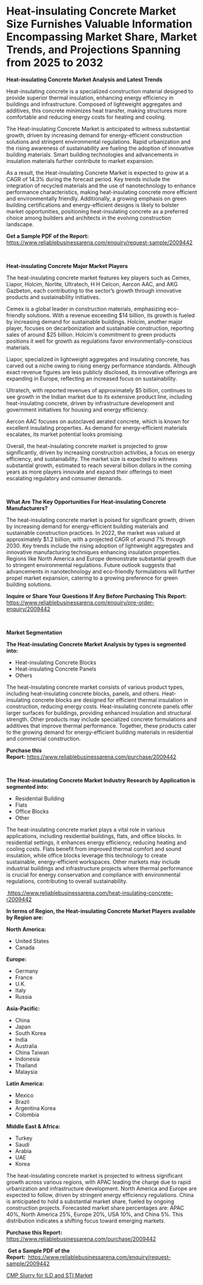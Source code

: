 <p><h1>Heat-insulating Concrete Market Size Furnishes Valuable Information Encompassing Market Share, Market Trends, and Projections Spanning from 2025 to 2032</h1></p><p><strong>Heat-insulating Concrete Market Analysis and Latest Trends</strong></p>
<p><p>Heat-insulating concrete is a specialized construction material designed to provide superior thermal insulation, enhancing energy efficiency in buildings and infrastructure. Composed of lightweight aggregates and additives, this concrete minimizes heat transfer, making structures more comfortable and reducing energy costs for heating and cooling. </p><p>The Heat-insulating Concrete Market is anticipated to witness substantial growth, driven by increasing demand for energy-efficient construction solutions and stringent environmental regulations. Rapid urbanization and the rising awareness of sustainability are fueling the adoption of innovative building materials. Smart building technologies and advancements in insulation materials further contribute to market expansion. </p><p>As a result, the Heat-insulating Concrete Market is expected to grow at a CAGR of 14.3% during the forecast period. Key trends include the integration of recycled materials and the use of nanotechnology to enhance performance characteristics, making heat-insulating concrete more efficient and environmentally friendly. Additionally, a growing emphasis on green building certifications and energy-efficient designs is likely to bolster market opportunities, positioning heat-insulating concrete as a preferred choice among builders and architects in the evolving construction landscape.</p></p>
<p><strong>Get a Sample PDF of the Report:&nbsp;</strong> <a href="https://www.reliablebusinessarena.com/enquiry/request-sample/2009442?utm_campaign=2639&utm_medium=2&utm_source=Github&utm_content=ia&utm_term=04042025&utm_id=heat-insulating-concrete">https://www.reliablebusinessarena.com/enquiry/request-sample/2009442</a></p>
<p>&nbsp;</p>
<p><strong>Heat-insulating Concrete Major Market Players</strong></p>
<p><p>The heat-insulating concrete market features key players such as Cemex, Liapor, Holcim, Norlite, Ultratech, H H Celcon, Aercon AAC, and AKG Gazbeton, each contributing to the sector’s growth through innovative products and sustainability initiatives.</p><p>Cemex is a global leader in construction materials, emphasizing eco-friendly solutions. With a revenue exceeding $14 billion, its growth is fueled by increasing demand for sustainable buildings. Holcim, another major player, focuses on decarbonization and sustainable construction, reporting sales of around $25 billion. Holcim's commitment to green products positions it well for growth as regulations favor environmentally-conscious materials.</p><p>Liapor, specialized in lightweight aggregates and insulating concrete, has carved out a niche owing to rising energy performance standards. Although exact revenue figures are less publicly disclosed, its innovative offerings are expanding in Europe, reflecting an increased focus on sustainability.</p><p>Ultratech, with reported revenues of approximately $5 billion, continues to see growth in the Indian market due to its extensive product line, including heat-insulating concrete, driven by infrastructure development and government initiatives for housing and energy efficiency.</p><p>Aercon AAC focuses on autoclaved aerated concrete, which is known for excellent insulating properties. As demand for energy-efficient materials escalates, its market potential looks promising.</p><p>Overall, the heat-insulating concrete market is projected to grow significantly, driven by increasing construction activities, a focus on energy efficiency, and sustainability. The market size is expected to witness substantial growth, estimated to reach several billion dollars in the coming years as more players innovate and expand their offerings to meet escalating regulatory and consumer demands.</p></p>
<p>&nbsp;</p>
<p><strong>What Are The Key Opportunities For Heat-insulating Concrete Manufacturers?</strong></p>
<p><p>The heat-insulating concrete market is poised for significant growth, driven by increasing demand for energy-efficient building materials and sustainable construction practices. In 2022, the market was valued at approximately $1.2 billion, with a projected CAGR of around 7% through 2030. Key trends include the rising adoption of lightweight aggregates and innovative manufacturing techniques enhancing insulation properties. Regions like North America and Europe demonstrate substantial growth due to stringent environmental regulations. Future outlook suggests that advancements in nanotechnology and eco-friendly formulations will further propel market expansion, catering to a growing preference for green building solutions.</p></p>
<p><strong>Inquire or Share Your Questions If Any Before Purchasing This Report:</strong> <a href="https://www.reliablebusinessarena.com/enquiry/pre-order-enquiry/2009442?utm_campaign=2639&utm_medium=2&utm_source=Github&utm_content=ia&utm_term=04042025&utm_id=heat-insulating-concrete">https://www.reliablebusinessarena.com/enquiry/pre-order-enquiry/2009442</a></p>
<p>&nbsp;</p>
<p><strong>Market Segmentation</strong></p>
<p><strong>The Heat-insulating Concrete Market Analysis by types is segmented into:</strong></p>
<p><ul><li>Heat-insulating Concrete Blocks</li><li>Heat-insulating Concrete Panels</li><li>Others</li></ul></p>
<p><p>The heat-insulating concrete market consists of various product types, including heat-insulating concrete blocks, panels, and others. Heat-insulating concrete blocks are designed for efficient thermal insulation in construction, reducing energy costs. Heat-insulating concrete panels offer larger surfaces for buildings, providing enhanced insulation and structural strength. Other products may include specialized concrete formulations and additives that improve thermal performance. Together, these products cater to the growing demand for energy-efficient building materials in residential and commercial construction.</p></p>
<p><strong>Purchase this Report:&nbsp;</strong><a href="https://www.reliablebusinessarena.com/purchase/2009442?utm_campaign=2639&utm_medium=2&utm_source=Github&utm_content=ia&utm_term=04042025&utm_id=heat-insulating-concrete">https://www.reliablebusinessarena.com/purchase/2009442</a></p>
<p>&nbsp;</p>
<p><strong>The Heat-insulating Concrete Market Industry Research by Application is segmented into:</strong></p>
<p><ul><li>Residential Building</li><li>Flats</li><li>Office Blocks</li><li>Other</li></ul></p>
<p><p>The heat-insulating concrete market plays a vital role in various applications, including residential buildings, flats, and office blocks. In residential settings, it enhances energy efficiency, reducing heating and cooling costs. Flats benefit from improved thermal comfort and sound insulation, while office blocks leverage this technology to create sustainable, energy-efficient workspaces. Other markets may include industrial buildings and infrastructure projects where thermal performance is crucial for energy conservation and compliance with environmental regulations, contributing to overall sustainability.</p></p>
<p><a href="https://www.reliablebusinessarena.com/heat-insulating-concrete-r2009442?utm_campaign=2639&utm_medium=2&utm_source=Github&utm_content=ia&utm_term=04042025&utm_id=heat-insulating-concrete">&nbsp;https://www.reliablebusinessarena.com/heat-insulating-concrete-r2009442</a></p>
<p><strong>In terms of Region, the Heat-insulating Concrete Market Players available by Region are:</strong></p>
<p>
    <p> <strong> North America: </strong>
        <ul>
            <li>United States</li>
            <li>Canada</li>
        </ul>
        </p> 
    <p> <strong> Europe: </strong>
        <ul>
            <li>Germany</li>
            <li>France</li>
            <li>U.K.</li>
            <li>Italy</li>
            <li>Russia</li>
        </ul>
        </p> 
    <p> <strong> Asia-Pacific: </strong>
        <ul>
            <li>China</li>
            <li>Japan</li>
            <li>South Korea</li>
            <li>India</li>
            <li>Australia</li>
            <li>China Taiwan</li>
            <li>Indonesia</li>
            <li>Thailand</li>
            <li>Malaysia</li>
        </ul>
        </p> 
    <p> <strong> Latin America: </strong>
        <ul>
            <li>Mexico</li>
            <li>Brazil</li>
            <li>Argentina Korea</li>
            <li>Colombia</li>
        </ul>
        </p> 
    <p> <strong> Middle East & Africa: </strong>
        <ul>
            <li>Turkey</li>
            <li>Saudi</li>
            <li>Arabia</li>
            <li>UAE</li>
            <li>Korea</li>
        </ul>
    </p>
    </p>
<p><p>The heat-insulating concrete market is projected to witness significant growth across various regions, with APAC leading the charge due to rapid urbanization and infrastructure development. North America and Europe are expected to follow, driven by stringent energy efficiency regulations. China is anticipated to hold a substantial market share, fueled by ongoing construction projects. Forecasted market share percentages are: APAC 40%, North America 25%, Europe 20%, USA 10%, and China 5%. This distribution indicates a shifting focus toward emerging markets.</p></p>
<p><strong>Purchase this Report: </strong><a href="https://www.reliablebusinessarena.com/purchase/2009442?utm_campaign=2639&utm_medium=2&utm_source=Github&utm_content=ia&utm_term=04042025&utm_id=heat-insulating-concrete">https://www.reliablebusinessarena.com/purchase/2009442</a></p>
<p>&nbsp;<strong>Get a Sample PDF of the Report:&nbsp;&nbsp;</strong><a href="https://www.reliablebusinessarena.com/enquiry/request-sample/2009442?utm_campaign=2639&utm_medium=2&utm_source=Github&utm_content=ia&utm_term=04042025&utm_id=heat-insulating-concrete">https://www.reliablebusinessarena.com/enquiry/request-sample/2009442</a></p>
<p><strong></strong></p>
<p><p><a href="https://github.com/akaalahk/Market-Research-Report-List-1/blob/main/cmp-slurry-for-ild-and-sti-market.md?utm_campaign=2639&utm_medium=2&utm_source=Github&utm_content=ia&utm_term=04042025&utm_id=heat-insulating-concrete">CMP Slurry for ILD and STI Market</a></p></p>